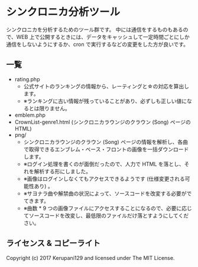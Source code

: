 # シンクロニカ分析ツール

シンクロニカを分析するためのツール群です。
中には通信をするものもあるので、WEB 上で公開するときには、データをキャッシュして一定時間ごとにしか通信をしないようにするか、cron で実行するなどの変更をした方が良いです。

## 一覧

- rating.php
	- 公式サイトのランキングの情報から、レーティングと☆の対応を算出します。
	- ※ランキングに古い情報が残っていることがあり、必ずしも正しい値になるとは限りません。
- emblem.php
- CrownList-genre1.html (シンクロニカラウンジのクラウン (Song) ページの HTML)
- png/
	- シンクロニカラウンジのクラウン (Song) ページの情報を解析し、各曲で取得できるエンブレム・ベース・フロントの画像を一括ダウンロードします。
	- ※ログイン処理を書くのが面倒だったので、人力で HTML を落とし、それを解析する形にしました。
	- ※画像はログインしなくてもアクセスできるようです (仕様変更される可能性あり) 。
	- ※サヨナラ曲や解禁曲の状況によって、ソースコードを改変する必要がでてきます。
	- ※曲数 * 9 つの画像ファイルにアクセスすることになるので、必要に応じてソースコードを改変し、最低限のファイルだけ落とすようにしてください。

## ライセンス & コピーライト

Copyright (c) 2017 Kerupani129 and licensed under The MIT License.
